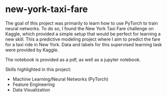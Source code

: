 # new-york-taxi-fare

The goal of this project was primarily to learn how to use PyTorch to train neural networks. To do so, I found the New York Taxi Fare challenge on Kaggle, which provided a simple setup that would be perfect for learning a new skill. This a predictive modeling project where I aim to predict the fare for a taxi ride in New York. Data and labels for this supervised learning task were provided by Kaggle. 

The notebook is provided as a pdf, as well as a jupyter notebook. 


Skills highlighted in this project:

- Machine Learning/Neural Networks (PyTorch)
- Feature Engineering
- Data Visualization

